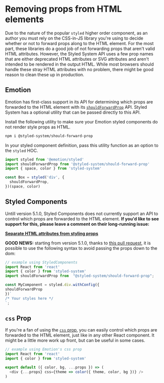 
# Removing props from HTML elements

Due to the nature of the popular `styled` higher order component,
as an author you must rely on the CSS-in-JS library you're using to decide whether or not to forward props along to the HTML element.
For the most part, these libraries do a good job of not forwarding props that aren't valid HTML attributes.
However, the Styled System API uses a few prop names that are either deprecated HTML attributes or SVG attributes and aren't intended to be rendered in the output HTML.
While most browsers should handle these stray HTML attributes with no problem, there might be good reason to clean these up in production.

## Emotion

Emotion has first-class support in its API for determining which props are forwarded to the HTML element with its [`shouldForwardProp`](https://emotion.sh/docs/styled#customizing-prop-forwarding) API.
Styled System has a optional utility that can be passed directly to this API.

Install the following utility to make sure your Emotion styled components do not render style props as HTML.

```sh
npm i @styled-system/should-forward-prop
```

In your styled component definition, pass this utility function as an option to the `styled` HOC.

```js
import styled from '@emotion/styled'
import shouldForwardProp from '@styled-system/should-forward-prop'
import { space, color } from 'styled-system'

const Box = styled('div', {
  shouldForwardProp,
})(space, color)
```

## Styled Components

Untill version 5.1.0, Styled Components does not currently support an API to control which props are forwarded to the HTML element.
**If you'd like to see support for this, please leave a comment on their long-running issue:**

**[Separate HTML attributes from styling props][styled components issue]**

[styled components issue]: https://github.com/styled-components/styled-components/issues/439

**GOOD NEWS:** starting from version 5.1.0, thanks to [this pull request](https://github.com/styled-components/styled-components/pull/3006), it is possible to use the following syntax to avoid passing the props down to the dom:

```js
// example using StyledComponents
import React from 'react'
import { color } from 'styled-system'
import shouldForwardProp from  "@styled-system/should-forward-prop";

const MyComponent = styled.div.withConfig({
shouldForwardProp
})`
/* Your styles here */
`;
```

## `css` Prop

If you're a fan of using the [`css` prop][], you can easily control which props are forwarded to the HTML element, just like in any other React component. It might be a little more work up front, but can be useful in some cases.

```js
// example using Emotion's css prop
import React from 'react'
import { color } from 'styled-system'

export default ({ color, bg, ...props }) => (
  <div {...props} css={theme => color({ theme, color, bg })} />
)
```

[`css` prop]: https://emotion.sh/docs/css-prop
